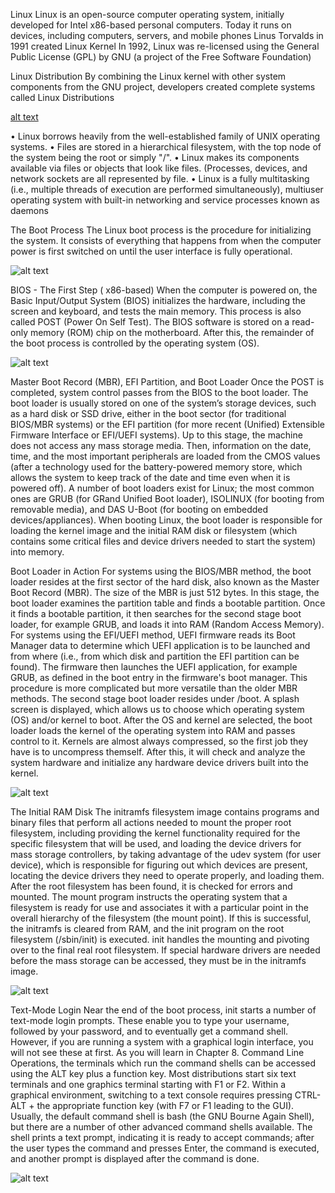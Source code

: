 Linux
Linux is an open-source computer operating system, initially developed for Intel x86-based personal computers. Today it runs on devices, including computers, servers, and mobile phones
Linus Torvalds in 1991 created Linux Kernel
In 1992, Linux was re-licensed using the General Public License (GPL) by GNU (a project of the Free Software Foundation)

Linux Distribution
By combining the Linux kernel with other system components from the GNU project, developers created complete systems called Linux Distributions

[alt text](Images/image.png)

• Linux borrows heavily from the well-established family of UNIX operating systems.
• Files are stored in a hierarchical filesystem, with the top node of the system being the root or simply "/".
• Linux makes its components available via files or objects that look like files. (Processes, devices, and network sockets are all represented by file.
• Linux is a fully multitasking (i.e., multiple threads of execution are performed simultaneously), multiuser operating system with built-in networking and service processes known as daemons

The Boot Process
The Linux boot process is the procedure for initializing the system. It consists of everything that happens from when the computer power is first switched on until the user interface is fully operational.

![alt text](image.png)

BIOS - The First Step ( x86-based)
When the computer is powered on, the Basic Input/Output System (BIOS) initializes the hardware, including the screen and keyboard, and tests the main memory. This process is also called POST (Power On Self Test).
The BIOS software is stored on a read-only memory (ROM) chip on the motherboard. After this, the remainder of the boot process is controlled by the operating system (OS).

![alt text](image-1.png)

Master Boot Record (MBR), EFI Partition, and Boot Loader
Once the POST is completed, system control passes from the BIOS to the boot loader.
The boot loader is usually stored on one of the system’s storage devices, such as a hard disk or SSD drive, either in the boot sector (for traditional BIOS/MBR systems) or the EFI partition (for more recent (Unified) Extensible Firmware Interface or EFI/UEFI systems).
Up to this stage, the machine does not access any mass storage media. Then, information on the date, time, and the most important peripherals are loaded from the CMOS values (after a technology used for the battery-powered memory store, which allows the system to keep track of the date and time even when it is powered off).
A number of boot loaders exist for Linux; the most common ones are GRUB (for GRand Unified Boot loader), ISOLINUX (for booting from removable media), and DAS U-Boot (for booting on embedded devices/appliances).
When booting Linux, the boot loader is responsible for loading the kernel image and the initial RAM disk or filesystem (which contains some critical files and device drivers needed to start the system) into memory.

Boot Loader in Action
For systems using the BIOS/MBR method, the boot loader resides at the first sector of the hard disk, also known as the Master Boot Record (MBR). The size of the MBR is just 512 bytes. In this stage, the boot loader examines the partition table and finds a bootable partition. Once it finds a bootable partition, it then searches for the second stage boot loader, for example GRUB, and loads it into RAM (Random Access Memory). For systems using the EFI/UEFI method, UEFI firmware reads its Boot Manager data to determine which UEFI application is to be launched and from where (i.e., from which disk and partition the EFI partition can be found). The firmware then launches the UEFI application, for example GRUB, as defined in the boot entry in the firmware's boot manager. This procedure is more complicated but more versatile than the older MBR methods.
The second stage boot loader resides under /boot. A splash screen is displayed, which allows us to choose which operating system (OS) and/or kernel to boot. After the OS and kernel are selected, the boot loader loads the kernel of the operating system into RAM and passes control to it. Kernels are almost always compressed, so the first job they have is to uncompress themself. After this, it will check and analyze the system hardware and initialize any hardware device drivers built into the kernel.

![alt text](image-2.png)

The Initial RAM Disk
The initramfs filesystem image contains programs and binary files that perform all actions needed to mount the proper root filesystem, including providing the kernel functionality required for the specific filesystem that will be used, and loading the device drivers for mass storage controllers, by taking advantage of the udev system (for user device), which is responsible for figuring out which devices are present, locating the device drivers they need to operate properly, and loading them. After the root filesystem has been found, it is checked for errors and mounted.
The mount program instructs the operating system that a filesystem is ready for use and associates it with a particular point in the overall hierarchy of the filesystem (the mount point). If this is successful, the initramfs is cleared from RAM, and the init program on the root filesystem (/sbin/init) is executed.
init handles the mounting and pivoting over to the final real root filesystem. If special hardware drivers are needed before the mass storage can be accessed, they must be in the initramfs image.

![alt text](image-3.png)

Text-Mode Login
Near the end of the boot process, init starts a number of text-mode login prompts. These enable you to type your username, followed by your password, and to eventually get a command shell. However, if you are running a system with a graphical login interface, you will not see these at first.
As you will learn in Chapter 8. Command Line Operations, the terminals which run the command shells can be accessed using the ALT key plus a function key. Most distributions start six text terminals and one graphics terminal starting with F1 or F2. Within a graphical environment, switching to a text console requires pressing CTRL-ALT + the appropriate function key (with F7 or F1 leading to the GUI).
Usually, the default command shell is bash (the GNU Bourne Again Shell), but there are a number of other advanced command shells available. The shell prints a text prompt, indicating it is ready to accept commands; after the user types the command and presses Enter, the command is executed, and another prompt is displayed after the command is done.

![alt text](image-4.png)
